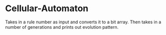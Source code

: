 # Cellular-Automaton
Takes in a rule number as input and converts it to a bit array. Then takes in a number of generations and prints out evolution pattern.
